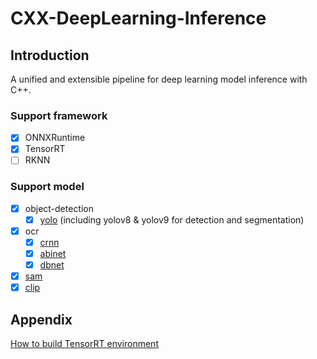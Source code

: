 # CXX-DeepLearning-Inference

## Introduction
A unified and extensible pipeline for deep learning model inference with C++.
### Support framework
- [x] ONNXRuntime
- [x] TensorRT
- [ ] RKNN
### Support model
- [x] object-detection
  - [x] [yolo](/doc/model/yolo.md) (including yolov8 & yolov9 for detection and segmentation) 
- [x] ocr
  - [x] [crnn](/doc/model/crnn.md)
  - [x] [abinet](/doc/model/abinet.md)
  - [x] [dbnet](/doc/model/dbnet.md)
- [x] [sam](/doc/model/sam.md) 
- [x] [clip](/doc/model/clip.md)

## Appendix
[How to build TensorRT environment](/doc/environment/cuda-on-linux.md)
